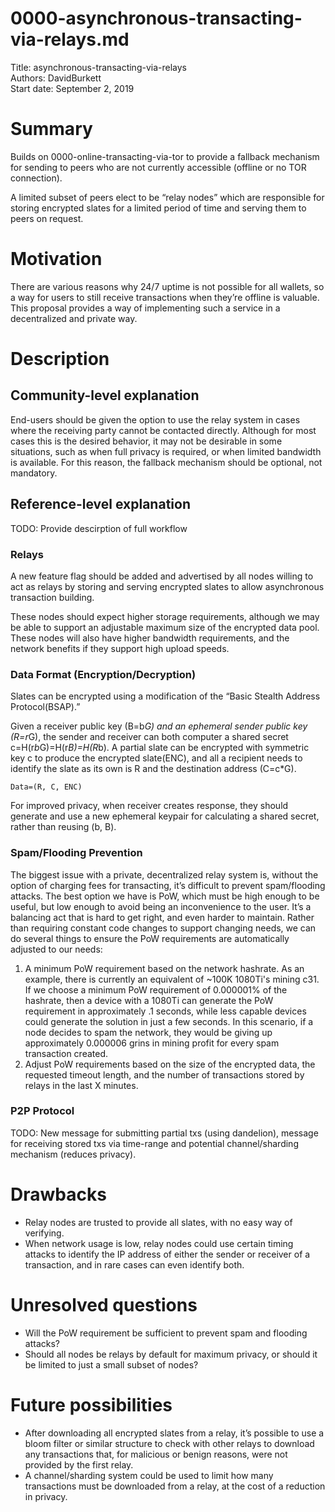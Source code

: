 # 0000-asynchronous-transacting-via-relays.md
Title: asynchronous-transacting-via-relays<br />
Authors: DavidBurkett<br />
Start date: September 2, 2019<br />

# Summary
Builds on 0000-online-transacting-via-tor to provide a fallback mechanism for sending to peers who are not currently accessible (offline or no TOR connection).

A limited subset of peers elect to be “relay nodes” which are responsible for storing encrypted slates for a limited period of time and serving them to peers on request.

# Motivation
There are various reasons why 24/7 uptime is not possible for all wallets, so a way for users to still receive transactions when they’re offline is valuable. This proposal provides a way of implementing such a service in a decentralized and private way.

# Description
## Community-level explanation
End-users should be given the option to use the relay system in cases where the receiving party cannot be contacted directly. Although for most cases this is the desired behavior, it may not be desirable in some situations, such as when full privacy is required, or when limited bandwidth is available. For this reason, the fallback mechanism should be optional, not mandatory.

## Reference-level explanation
TODO: Provide descirption of full workflow

### Relays
A new feature flag should be added and advertised by all nodes willing to act as relays by storing and serving encrypted slates to allow asynchronous transaction building.

These nodes should expect higher storage requirements, although we may be able to support an adjustable maximum size of the encrypted data pool. These nodes will also have higher bandwidth requirements, and the network benefits if they support high upload speeds.
 
### Data Format (Encryption/Decryption)
Slates can be encrypted using a modification of the “Basic Stealth Address Protocol(BSAP).” 

Given a receiver public key (B=b*G) and an ephemeral sender public key (R=r*G), the sender and receiver can both computer a shared secret c=H(r*b*G)=H(r*B)=H(R*b). A partial slate can be encrypted with symmetric key c to produce the encrypted slate(ENC), and all a recipient needs to identify the slate as its own is R and the destination address (C=c*G).

`Data=(R, C, ENC)`

For improved privacy, when receiver creates response, they should generate and use a new ephemeral keypair for calculating a shared secret, rather than reusing (b, B).

### Spam/Flooding Prevention
The biggest issue with a private, decentralized relay system is, without the option of charging fees for transacting, it’s difficult to prevent spam/flooding attacks. The best option we have is PoW, which must be high enough to be useful, but low enough to avoid being an inconvenience to the user. It’s a balancing act that is hard to get right, and even harder to maintain. Rather than requiring constant code changes to support changing needs, we can do several things to ensure the PoW requirements are automatically adjusted to our needs:

1. A minimum PoW requirement based on the network hashrate. As an example, there is currently an equivalent of ~100K 1080Ti's mining c31. If we choose a minimum PoW requirement of 0.000001% of the hashrate, then a device with a 1080Ti can generate the PoW requirement in approximately .1 seconds, while less capable devices could generate the solution in just a few seconds. In this scenario, if a node decides to spam the network, they would be giving up approximately 0.000006 grins in mining profit for every spam transaction created.
2. Adjust PoW requirements based on the size of the encrypted data, the requested timeout length, and the number of transactions stored by relays in the last X minutes.

### P2P Protocol
TODO: New message for submitting partial txs (using dandelion), message for receiving stored txs via time-range and potential channel/sharding mechanism (reduces privacy).

# Drawbacks
* Relay nodes are trusted to provide all slates, with no easy way of verifying.
* When network usage is low, relay nodes could use certain timing attacks to identify the IP address of either the sender or receiver of a transaction, and in rare cases can even identify both.

# Unresolved questions
* Will the PoW requirement be sufficient to prevent spam and flooding attacks?
* Should all nodes be relays by default for maximum privacy, or should it be limited to just a small subset of nodes?

# Future possibilities
* After downloading all encrypted slates from a relay, it’s possible to use a bloom filter or similar structure to check with other relays to download any transactions that, for malicious or benign reasons, were not provided by the first relay.
* A channel/sharding system could be used to limit how many transactions must be downloaded from a relay, at the cost of a reduction in privacy.
